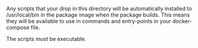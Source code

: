 Any scripts that your drop in this directory will be automatically installed to /usr/local/bin in the package image 
when the package builds. This means they will be available to use in commands and entry-points in your docker-compose 
file. 

The scripts must be executable. 
